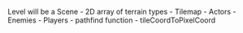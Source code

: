 Level will be a Scene - 2D array of terrain types - Tilemap - Actors - Enemies - Players - pathfind function - tileCoordToPixelCoord
